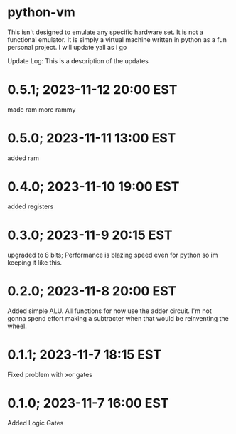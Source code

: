# python-vm
This isn't designed to emulate any specific hardware set. It is not a functional emulator. It is simply a virtual machine written in python as a fun personal project. I will update yall as i go
  

Update Log: This is a description of the updates
# 0.5.1; 2023-11-12 20:00 EST
made ram more rammy
# 0.5.0; 2023-11-11 13:00 EST
added ram
# 0.4.0; 2023-11-10 19:00 EST
added registers
# 0.3.0; 2023-11-9 20:15 EST
upgraded to 8 bits; Performance is blazing speed even for python so im keeping it like this.
# 0.2.0; 2023-11-8 20:00 EST
Added simple ALU. All functions for now use the adder circuit. I'm not gonna spend effort making a subtracter when that would be reinventing the wheel.
# 0.1.1; 2023-11-7 18:15 EST
Fixed problem with xor gates
# 0.1.0; 2023-11-7 16:00 EST
Added Logic Gates
